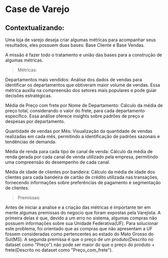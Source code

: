 # Case de Varejo

## Contextualizando:

Uma loja de varejo deseja criar algumas métricas para acompanhar seus resultados, eles possuem duas bases: Base Cliente e Base Vendas.

A missão é fazer todo o tratamento e união das bases para a construção de algumas métricas.


> Métricas:

Departamentos mais vendidos:
Análise dos dados de vendas para identificar os departamentos que obtiveram maior volume de vendas. Essa métrica auxilia na compreensão dos setores mais populares e pode guiar decisões estratégicas.

Média de Preço com frete por Nome de Departamento:
Cálculo da média de preço total, considerando o valor do frete, para cada departamento específico. Essa análise oferece insights sobre padrões de preço e despesas por departamento.

Quantidade de vendas por Mês:
Visualização da quantidade de vendas realizadas em cada mês, permitindo a identificação de padrões sazonais e tendências de demanda.

Média de renda para cada tipo de canal de venda:
Cálculo da média de renda gerada por cada canal de venda utilizado pela empresa, permitindo uma compreensão do desempenho de cada canal.

Média de idade de clientes por bandeira:
Cálculo da média de idade dos clientes para cada bandeira de cartão de crédito utilizada nas transações, fornecendo informações sobre preferências de pagamento e segmentação de clientes.


> Premissas:

Antes de iniciar a analise e a criação das métricas é importante ter em mente algumas premissas do negocio que foram expostas pela Varejista. A primeira delas é que, devido a um erro no sistema, algumas compras não possuem informações sobre sua Unidade Federativa(UF). Para solucionar este problema, foi orientado que as compras que não apresentam a UF fossem consideradas como pertencentes ao estado do Mato Grosso do Sul(MS). A segunda premissa é que o preço de um produto(Descrito no dataset como "Preço") não pode ser maior do que o preço do produto + frete(Descrito no dataset como "Preço_com_frete").








